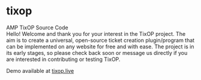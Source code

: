 # tixop
AMP TixOP Source Code
<br> Hello! Welcome and thank you for your interest in the TixOP project. The aim is to create a universal, open-source ticket creation plugin/program that can be implemented on any website for free and with ease. The project is in its early stages, so please check back soon or message us directly if you are interested in contributing or testing TixOP.

Demo available at [tixop.live](https://tixop.live/)
